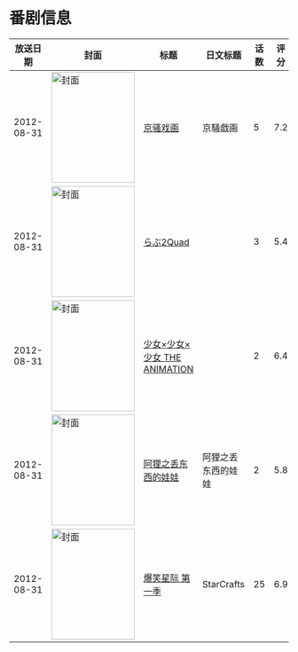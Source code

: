 # 番剧信息

|放送日期|封面|标题|日文标题|话数|评分|评分人数|
|---|---|---|---|---|---|---|
|2012-08-31|<img src="https://lain.bgm.tv/pic/cover/c/7f/72/42342_qA7L1.jpg" alt="封面" style="width:150px;height:200px;object-fit:cover;">|[京骚戏画](https://bangumi.tv/subject/42342)|京騒戯画|5|7.2|1208人评分|
|2012-08-31|<img src="https://bangumi.tv/img/no_icon_subject.png" alt="封面" style="width:150px;height:200px;object-fit:cover;">|[らぶ2Quad](https://bangumi.tv/subject/44027)||3|5.4|293人评分|
|2012-08-31|<img src="https://bangumi.tv/img/no_icon_subject.png" alt="封面" style="width:150px;height:200px;object-fit:cover;">|[少女×少女×少女 THE ANIMATION](https://bangumi.tv/subject/48119)||2|6.4|449人评分|
|2012-08-31|<img src="https://lain.bgm.tv/pic/cover/c/24/36/65189_O29kb.jpg" alt="封面" style="width:150px;height:200px;object-fit:cover;">|[阿狸之丢东西的娃娃](https://bangumi.tv/subject/65189)|阿狸之丢东西的娃娃|2|5.8|11人评分|
|2012-08-31|<img src="https://lain.bgm.tv/pic/cover/c/b4/24/230897_k8KKM.jpg" alt="封面" style="width:150px;height:200px;object-fit:cover;">|[爆笑星际 第一季](https://bangumi.tv/subject/230897)|StarCrafts|25|6.9|16人评分|
